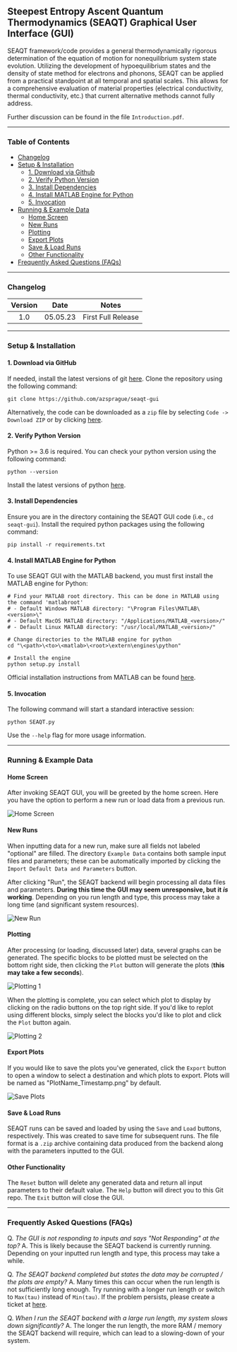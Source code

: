 ## Steepest Entropy Ascent Quantum Thermodynamics (SEAQT) Graphical User Interface (GUI)

SEAQT framework/code provides a general thermodynamically rigorous determination of the equation of motion for nonequilibrium system state evolution. Utilizing the development of hypoequilibrium states and the density of state method for electrons and phonons, SEAQT can be applied from a practical standpoint at all temporal and spatial scales. This allows for a comprehensive evaluation of material properties (electrical conductivity, thermal conductivity, etc.) that current alternative methods cannot fully address.

Further discussion can be found in the file `Introduction.pdf`.


---

### Table of Contents

- [Changelog](#changelog)
- [Setup & Installation](#setup--installation)
    - [1. Download via Github](#1-download-via-github)
    - [2. Verify Python Version](#2-verify-python-version)
    - [3. Install Dependencies](#3-install-dependencies)
    - [4. Install MATLAB Engine for Python](#4-install-matlab-engine-for-python)
    - [5. Invocation](#5-invocation)
- [Running & Example Data](#running--example-data)
    - [Home Screen](#home-screen)
    - [New Runs](#new-runs)
    - [Plotting](#plotting)
    - [Export Plots](#export-plots)
    - [Save & Load Runs](#save--load-runs)
    - [Other Functionality](#other-functionality)
- [Frequently Asked Questions (FAQs)](#frequently-asked-questions-faqs)

---

### Changelog
| Version |   Date   |        Notes       |
| :-----: | :------: | :----------------: |
|   1.0   | 05.05.23 | First Full Release |

---


### Setup & Installation

#### 1. Download via GitHub
If needed, install the latest versions of git [here](https://git-scm.com/downloads). Clone the repository using the following command:
```
git clone https://github.com/azsprague/seaqt-gui
```
Alternatively, the code can be downloaded as a `zip` file by selecting `Code -> Download ZIP` or by clicking [here](https://github.com/azsprague/seaqt-gui/archive/refs/heads/main.zip).


#### 2. Verify Python Version
Python >= 3.6 is required. You can check your python version using the following command:
```
python --version
```
Install the latest versions of python [here](https://www.python.org/downloads/).


#### 3. Install Dependencies
Ensure you are in the directory containing the SEAQT GUI code (i.e., `cd seaqt-gui`). Install the required python packages using the following command:
```
pip install -r requirements.txt
```


#### 4. Install MATLAB Engine for Python
To use SEAQT GUI with the MATLAB backend, you must first install the MATLAB engine for Python:
```
# Find your MATLAB root directory. This can be done in MATLAB using the command 'matlabroot'
# - Default Windows MATLAB directory: "\Program Files\MATLAB\<version>\"
# - Default MacOS MATLAB directory: "/Applications/MATLAB_<version>/"
# - Default Linux MATLAB directory: "/usr/local/MATLAB_<version>/"

# Change directories to the MATLAB engine for python
cd "\<path>\<to>\<matlab>\<root>\extern\engines\python"

# Install the engine
python setup.py install
```
Official installation instructions from MATLAB can be found [here](https://www.mathworks.com/help/matlab/matlab_external/install-the-matlab-engine-for-python.html).


#### 5. Invocation
The following command will start a standard interactive session:
```
python SEAQT.py
```
Use the `--help` flag for more usage information.


---

### Running & Example Data

#### Home Screen
After invoking SEAQT GUI, you will be greeted by the home screen. Here you have the option to perform a new run or load data from a previous run.

![Home Screen](Figures/Home%20Screen.png)


#### New Runs
When inputting data for a new run, make sure all fields not labeled "optional" are filled. The directory `Example Data` contains both sample input files and parameters; these can be automatically imported by clicking the `Import Default Data and Parameters` button.

After clicking "Run", the SEAQT backend will begin processing all data files and parameters. **During this time the GUI may seem unresponsive, but it *is* working**. Depending on you run length and type, this process may take a long time (and significant system resources).

![New Run](Figures/New%20Run.png)


#### Plotting
After processing (or loading, discussed later) data, several graphs can be generated. The specific blocks to be plotted must be selected on the bottom right side, then clicking the `Plot` button will generate the plots (**this may take a few seconds**).

![Plotting 1](Figures/Plotting%201.png)

When the plotting is complete, you can select which plot to display by clicking on the radio buttons on the top right side. If you'd like to replot using different blocks, simply select the blocks you'd like to plot and click the `Plot` button again.

![Plotting 2](Figures/Plotting%202.png)


#### Export Plots
If you would like to save the plots you've generated, click the `Export` button to open a window to select a destination and which plots to export. Plots will be named as "PlotName_Timestamp.png" by default.

![Save Plots](Figures/Save%20Plots.png)


#### Save & Load Runs
SEAQT runs can be saved and loaded by using the `Save` and `Load` buttons, respectively. This was created to save time for subsequent runs. The file format is a `.zip` archive containing data produced from the backend along with the parameters inputted to the GUI.


#### Other Functionality
The `Reset` button will delete any generated data and return all input parameters to their default value. The `Help` button will direct you to this Git repo. The `Exit` button will close the GUI.


---

### Frequently Asked Questions (FAQs)
Q. *The GUI is not responding to inputs and says "Not Responding" at the top?*
A. This is likely because the SEAQT backend is currently running. Depending on your inputted run length and type, this process may take a while.

Q. *The SEAQT backend completed but states the data may be corrupted / the plots are empty?*
A. Many times this can occur when the run length is not sufficiently long enough. Try running with a longer run length or switch to `Max(tau)` instead of `Min(tau)`. If the problem persists, please create a ticket at [here](https://github.com/azsprague/seaqt-gui/issues).

Q. *When I run the SEAQT backend with a large run length, my system slows down significantly?*
A. The longer the run length, the more RAM / memory the SEAQT backend will require, which can lead to a slowing-down of your system.
